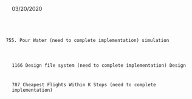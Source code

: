 03/20/2020

<code>

755. Pour Water                        (need to complete implementation)  simulation

1166 Design file system                (need to complete implementation)  Design

787  Cheapest Flights Within K Stops   (need to complete implementation)  

</code>
